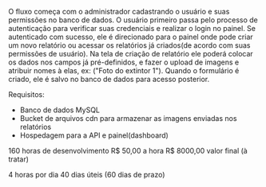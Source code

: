 O fluxo começa com o administrador cadastrando o usuário e suas permissões no banco de dados.
O usuário primeiro passa pelo processo de autenticação para verificar suas credenciais e realizar o login no painel.
Se autenticado com sucesso, ele é direcionado para o painel onde pode criar um novo relatório ou acessar os relatórios já criados(de acordo com suas permissões de usuário).
Na tela de criação de relatório ele poderá colocar os dados nos campos já pré-definidos, e fazer o upload de imagens e atribuir nomes à elas, ex: ("Foto do extintor 1").
Quando o formulário é criado, ele é salvo no banco de dados para acesso posterior.

Requisitos:
- Banco de dados MySQL
- Bucket de arquivos cdn para armazenar as imagens enviadas nos relatórios
- Hospedagem para a API e painel(dashboard)

160 horas de desenvolvimento
R$ 50,00 a hora
R$ 8000,00 valor final (à tratar)

4 horas por dia
40 dias úteis (60 dias de prazo)